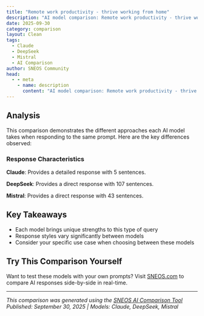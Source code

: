 ```yaml
---
title: "Remote work productivity - thrive working from home"
description: "AI model comparison: Remote work productivity - thrive working from home..."
date: 2025-09-30
category: comparison
layout: Clean
tags:
  - Claude
  - DeepSeek
  - Mistral
  - AI Comparison
author: SNEOS Community
head:
  - - meta
    - name: description
      content: "AI model comparison: Remote work productivity - thrive working from home..."
---
```


<ChatComparison
  title="Remote work productivity - thrive working from home"
  prompt="Remote work productivity - thrive working from home"
  :responses='{"Claude": "# Mastering Remote Work: Your Guide to Home Office Success\n\nWorking from home can be incredibly rewarding when done right. Here\u0027s how to maximize your productivity and well-being:\n\n## \uD83C\uDFE0 Create Your Ideal Workspace\n\n**Physical Setup:**\n- Designate a specific work area (even if it\u0027s just a corner)\n- Invest in ergonomic furniture - your back will thank you\n- Ensure good lighting (natural light when possible)\n- Keep it organized and clutter-free\n\n**Tech Essentials:**\n- Reliable internet connection\n- Quality headphones for calls\n- External monitor if possible\n- Proper webcam and lighting for video calls\n\n## \u23F0 Master Your Schedule\n\n**Establish Boundaries:**\n- Set clear start/stop times\n- Create a morning routine to \u0022commute\u0022 into work mode\n- Take regular breaks (try the Pomodoro Technique)\n- Have an end-of-day ritual to mentally \u0022clock out\u0022\n\n**Time Management:**\n- Use time-blocking for deep work\n- Batch similar tasks together\n- Identify your peak energy hours\n- Plan your most challenging work during high-energy periods\n\n## \uD83E\uDD1D Stay Connected\n\n**Communication Best Practices:**\n- Over-communicate rather than under-communicate\n- Use video calls for important discussions\n- Set communication expectations with your team\n- Participate actively in virtual meetings\n\n**Combat Isolation:**\n- Schedule regular check-ins with colleagues\n- Join virtual coffee breaks or team activities\n- Consider co-working sessions via video\n- Maintain relationships beyond work topics\n\n## \uD83D\uDCAA Maintain Well-being\n\n**Physical Health:**\n- Take movement breaks throughout the day\n- Set up reminders to stretch or walk\n- Maintain good posture\n- Stay hydrated\n\n**Mental Health:**\n- Separate work and personal spaces when possible\n- Get dressed for work (even if casual)\n- Step outside during breaks\n- Practice mindfulness or meditation\n\n## \uD83C\uDFAF Productivity Strategies\n\n**Focus Techniques:**\n- Use noise-canceling headphones or background music\n- Try website blockers during deep work sessions\n- Set specific goals for each work session\n- Track your accomplishments\n\n**Minimize Distractions:**\n- Turn off non-essential notifications\n- Communicate your schedule to household members\n- Create visual cues when you\u0027re in \u0022do not disturb\u0022 mode\n- Keep personal tasks separate from work time\n\n## \uD83D\uDCC8 Continuous Improvement\n\n**Regular Assessment:**\n- Weekly review of what\u0027s working and what isn\u0027t\n- Experiment with different productivity methods\n- Ask for feedback from managers and colleagues\n- Adjust your setup based on seasonal changes\n\n**Professional Development:**\n- Take advantage of online learning opportunities\n- Join virtual professional networks\n- Attend webinars and digital conferences\n- Set aside time for skill development\n\n## Quick Win Tips\n\n- **Morning Pages**: Write 3 pages of stream-of-consciousness thoughts each morning\n- **The 2-Minute Rule**: If something takes less than 2 minutes, do it immediately\n- **Accountability Partner**: Partner with a colleague for mutual check-ins\n- **Themed Days**: Assign different types of work to different days\n\nRemember, remote work success is highly individual. What works for others might not work for you, so be patient as you find your optimal routine. The key is creating structure while maintaining the flexibility that makes remote work so appealing.\n\nWhat specific aspect of remote work would you like to focus on improving?", "DeepSeek": "Of course. Here is a comprehensive guide to not just *maintaining* but *thriving* in your productivity while working from home.\n\nThe key mindset shift is this: **Working from home isn\u0027t just doing your office job in a different location. It\u0027s a completely different way of working that requires its own strategies, rituals, and environment.**\n\nLet\u0027s break it down into actionable pillars.\n\n---\n\n### Pillar 1: Master Your Environment \u0026 Setup\n\nYour physical space is the foundation of your productivity.\n\n1. **Designate a \u0022Office Zone\u0022:**\n * **Ideal:** A separate room with a door.\n * **Reality (for most):** A specific corner of a room. The key is to have a space that is *only* for work. This creates a powerful psychological boundary between \u0022work mode\u0022 and \u0022home mode.\u0022\n * **Never:** Work from your bed or couch consistently. This blurs boundaries and can lead to poor sleep and posture.\n\n2. **Invest in Ergonomics (Seriously):**\n * **Chair:** Get the best chair you can afford. Your back will thank you.\n * **Monitor:** Position the top of your screen at or slightly below eye level. Use a laptop stand if needed.\n * **Keyboard \u0026 Mouse:** A separate keyboard and mouse allow for a healthier setup.\n * **Standing Option:** If possible, a standing desk converter can be a game-changer for alternating postures.\n\n3. **Control Your \u0022Sensory Environment\u0022:**\n * **Lighting:** Prioritize natural light. Get a good desk lamp to reduce eye strain.\n * **Noise:** Use noise-canceling headphones. Listen to focus music (e.g., lo-fi, classical) or ambient sounds (e.g., rain, coffee shop noise) to drown out distractions.\n * **Temperature:** Keep your workspace at a comfortable temperature.\n\n---\n\n### Pillar 2: Architect Your Day with Rituals \u0026 Routines\n\nWithout the structure of a commute and office environment, you must create your own.\n\n1. **The Power of the \u0022Fake Commute\u0022:**\n * **Morning:** Don\u0027t roll out of bed and straight to your desk. Replace your old commute with a 15-30 minute ritual: make a proper coffee, read a book, take a walk around the block, listen to a podcast, or do some light stretching. This signals to your brain that the workday is starting.\n * **Evening:** Do the same in reverse. Shut down your computer, go for a walk, meditate, or change your clothes. This officially ends the workday and prevents burnout.\n\n2. **Time Blocking is Your Superpower:**\n * Schedule your day in blocks of time dedicated to specific tasks (e.g., 9:00-10:30 - Deep Work Project A, 10:30-11:00 - Emails, 11:00-12:00 - Meetings).\n * Use a digital calendar or a physical planner. This prevents the day from slipping away and ensures you make progress on important, non-urgent work.\n\n3. **The \u0022One-Touch\u0022 Rule for Communication:**\n * Schedule 2-3 specific times a day to process emails and Slack messages (e.g., 10:00 AM, 1:00 PM, 4:00 PM). Avoid the trap of constant notification-checking.\n * When you open a message, decide immediately: **Reply, Delegate, Schedule, or Delete.** Don\u0027t just read it and leave it for later.\n\n4. **Prioritize Ruthlessly:**\n * At the end of each day, write down your **1-3 Most Important Tasks (MITs)** for the next day. These are the things that *must* get done. Do them first thing in the morning when your willpower is highest.\n\n---\n\n### Pillar 3: Optimize for Deep Work \u0026 Minimize Distractions\n\nThe home is full of new distractions. You must be intentional about fighting them.\n\n1. **Communicate Your Availability:**\n * Use your Slack/Teams status visibly (\u0022In Deep Work - Available after 11 AM\u0022).\n * Share your focus-time schedule with your team and family/housemates so they know when not to interrupt you.\n\n2. **Tame the Digital Beast:**\n * **Turn off ALL non-essential notifications** on your computer and phone.\n * Use website blockers (like Freedom or Cold Turkey) during focus blocks to prevent mindless scrolling.\n * Keep your phone in another room during deep work sessions.\n\n3. **Embrace the Pomodoro Technique:**\n * Work in focused sprints of 25 minutes, followed by a 5-minute break. After four cycles, take a longer 15-30 minute break.\n * This technique builds focus and prevents mental fatigue. The timer also acts as a commitment device.\n\n4. **Batch Similar Tasks:**\n * Group all your \u0022shallow work\u0022 (e.g., answering emails, filing expenses, scheduling meetings) into one or two batches. Your brain is more efficient when it\u0027s not constantly switching contexts.\n\n---\n\n### Pillar 4: Sustain Your Energy \u0026 Wellbeing\n\nProductivity is not just about output; it\u0027s about sustainable energy.\n\n1. **Move Your Body:**\n * Without a walk to the printer or a colleague\u0027s desk, you can become sedentary.\n * Schedule short movement breaks (5-10 minutes every hour). Stretch, do some squats, or walk around your home.\n * Use your lunch break for a proper walk outside.\n\n2. **Fuel Yourself Properly:**\n * It\u0027s easy to graze all day. Plan your lunches and snacks as you would if you were going to an office. Stay hydrated with water.\n\n3. **Protect Your Social Health:**\n * **Virtual Coffee/Lunch:** Schedule 15-30 minute video calls with colleagues with the camera on *just to chat*. No work talk allowed.\n * **Be \u0022Over-Communicative\u0022:** In a remote setting, it\u0027s better to share a little too much context than too little. Use video whenever possible to maintain human connection.\n * **Connect with Other Remote Workers:** Have a friend who also works remotely? Do a virtual co-working session.\n\n4. **Know When to Log Off:**\n * Set a hard stop time and stick to it. Close the laptop and physically leave your \u0022office zone.\u0022\n * Working longer hours is not the same as being more productive. Overwork leads to burnout and lower-quality output.\n\n---\n\n### Quick-Start \u0022Thriving from Home\u0022 Checklist\n\n* [ ] **Create a dedicated workspace** (even if it\u0027s just a desk in the corner).\n* [ ] **Establish a morning and evening \u0022commute\u0022 ritual.**\n* [ ] **Set a clear start and end time for your workday.**\n* [ ] **Dress for work** (you don\u0027t need a suit, but changing out of pajamas matters).\n* [ ] **Time-block your calendar** for deep work, shallow work, and breaks.\n* [ ] **Turn off non-essential notifications.**\n* [ ] **Schedule virtual social time** with colleagues.\n* [ ] **Take a real lunch break away from your desk.**\n* [ ] **Move your body for at least 5 minutes every hour.**\n* [ ] **Communicate your schedule and boundaries clearly.**\n\nBy treating remote work as a professional skill to be mastered, you can build a career that is not only productive but also more flexible, autonomous, and fulfilling.", "Mistral": "Thriving while working from home requires a combination of self-discipline, effective communication, and a well-organized workspace. Here are some tips to help you maximize your productivity and well-being while working remotely:\n\n### 1. **Create a Dedicated Workspace**\n- **Designated Area**: Set up a specific area in your home for work. This helps create a mental boundary between work and personal life.\n- **Ergonomics**: Ensure your workspace is ergonomically sound with a comfortable chair, proper desk height, and good lighting.\n\n### 2. **Establish a Routine**\n- **Consistent Schedule**: Start and end your workday at the same time each day.\n- **Morning Routine**: Develop a morning routine that includes getting dressed, having breakfast, and any other activities that help you transition into work mode.\n\n### 3. **Set Clear Boundaries**\n- **Communicate with Household Members**: Let family members or roommates know your work schedule and ask them to respect your work time.\n- **Work-Life Balance**: Avoid the temptation to work outside your designated hours.\n\n### 4. **Use Technology Effectively**\n- **Communication Tools**: Utilize tools like Slack, Microsoft Teams, or Zoom for effective communication with your team.\n- **Project Management**: Use project management software like Trello, Asana, or Monday.com to stay organized.\n- **Time Tracking**: Consider using time-tracking apps like Toggl or RescueTime to monitor your productivity.\n\n### 5. **Stay Connected**\n- **Regular Check-ins**: Schedule regular check-ins with your team to stay updated on projects and maintain a sense of camaraderie.\n- **Virtual Socializing**: Participate in virtual coffee breaks or team-building activities to maintain social connections.\n\n### 6. **Prioritize Tasks**\n- **To-Do Lists**: Create daily and weekly to-do lists to keep track of your tasks.\n- **Prioritize**: Use methods like the Eisenhower Matrix to prioritize tasks based on urgency and importance.\n\n### 7. **Take Breaks**\n- **Pomodoro Technique**: Work in 25-minute intervals followed by a 5-minute break. After four intervals, take a longer break.\n- **Stretch and Move**: Regularly get up from your desk to stretch and move around.\n\n### 8. **Maintain Health and Wellness**\n- **Exercise**: Incorporate physical activity into your daily routine, whether it\u0027s a walk, yoga, or a home workout.\n- **Healthy Eating**: Plan and prepare healthy meals to avoid snacking on unhealthy foods.\n- **Mental Health**: Practice mindfulness and stress-reduction techniques like meditation or deep breathing exercises.\n\n### 9. **Stay Organized**\n- **Digital Organization**: Keep your digital files organized with clear folder structures and naming conventions.\n- **Physical Organization**: Maintain a tidy workspace to minimize distractions.\n\n### 10. **Continuous Learning**\n- **Skill Development**: Take advantage of online courses and webinars to enhance your skills and stay current in your field.\n- **Reading**: Set aside time for reading industry-related articles and books.\n\n### 11. **Avoid Distractions**\n- **Minimize Interruptions**: Turn off notifications on your phone and use apps like Focus@Will or Noisli to create a distraction-free environment.\n- **Set Boundaries**: Communicate with family members about your work hours and the importance of minimizing interruptions.\n\n### 12. **Stay Motivated**\n- **Set Goals**: Establish short-term and long-term goals to keep yourself motivated.\n- **Celebrate Achievements**: Acknowledge and celebrate your accomplishments, no matter how small.\n\nBy implementing these strategies, you can create a productive and fulfilling remote work environment that supports both your professional and personal well-being."}' 
  published-date="22:46"
/>

## Analysis

This comparison demonstrates the different approaches each AI model takes when responding to the same prompt. Here are the key differences observed:

### Response Characteristics

**Claude**: Provides a detailed response with 5 sentences. 

**DeepSeek**: Provides a direct response with 107 sentences. 

**Mistral**: Provides a direct response with 43 sentences. 

## Key Takeaways

- Each model brings unique strengths to this type of query
- Response styles vary significantly between models
- Consider your specific use case when choosing between these models

## Try This Comparison Yourself

Want to test these models with your own prompts? Visit [SNEOS.com](https://sneos.com) to compare AI responses side-by-side in real-time.

---

*This comparison was generated using the [SNEOS AI Comparison Tool](https://sneos.com)*
*Published: September 30, 2025 | Models: Claude, DeepSeek, Mistral*
